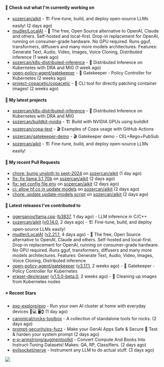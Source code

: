 #### 👷 Check out what I'm currently working on

- [sozercan/aikit](https://github.com/sozercan/aikit) - 🏗️ Fine-tune, build, and deploy open-source LLMs easily! (2 days ago)
- [mudler/LocalAI](https://github.com/mudler/LocalAI) - :robot: The free, Open Source alternative to OpenAI, Claude and others. Self-hosted and local-first. Drop-in replacement for OpenAI,  running on consumer-grade hardware. No GPU required. Runs gguf, transformers, diffusers and many more models architectures. Features: Generate Text, Audio, Video, Images, Voice Cloning, Distributed inference (1 week ago)
- [sozercan/k8s-distributed-inference](https://github.com/sozercan/k8s-distributed-inference) - 🦄 Distributed Inference on Kubernetes with DRA and MIG (1 week ago)
- [open-policy-agent/gatekeeper](https://github.com/open-policy-agent/gatekeeper) - 🐊 Gatekeeper - Policy Controller for Kubernetes (2 weeks ago)
- [project-copacetic/copacetic](https://github.com/project-copacetic/copacetic) - 🧵 CLI tool for directly patching container images! (2 weeks ago)

#### 🌱 My latest projects

- [sozercan/k8s-distributed-inference](https://github.com/sozercan/k8s-distributed-inference) - 🦄 Distributed Inference on Kubernetes with DRA and MIG
- [sozercan/buildkit-nvidia](https://github.com/sozercan/buildkit-nvidia) - 🏗️ Build with NVIDIA GPUs using buildkit
- [sozercan/copa-test](https://github.com/sozercan/copa-test) - 🎬 Examples of Copa usage with GitHub Actions
- [sozercan/gatekeeper-demo](https://github.com/sozercan/gatekeeper-demo) - 🎬 Gatekeeper demo - CEL&#43;Rego&#43;PubSub
- [sozercan/aikit](https://github.com/sozercan/aikit) - 🏗️ Fine-tune, build, and deploy open-source LLMs easily!

#### 🔨 My recent Pull Requests

- [chore: bump unsloth to sept-2024](https://github.com/sozercan/aikit/pull/403) on [sozercan/aikit](https://github.com/sozercan/aikit) (1 day ago)
- [fix: fix llama 3.1 70b](https://github.com/sozercan/aikit/pull/402) on [sozercan/aikit](https://github.com/sozercan/aikit) (2 days ago)
- [fix: set config file env](https://github.com/sozercan/aikit/pull/401) on [sozercan/aikit](https://github.com/sozercan/aikit) (2 days ago)
- [ci: allow hf.co in update models](https://github.com/sozercan/aikit/pull/400) on [sozercan/aikit](https://github.com/sozercan/aikit) (2 days ago)
- [chore: update update-models script](https://github.com/sozercan/aikit/pull/397) on [sozercan/aikit](https://github.com/sozercan/aikit) (2 days ago)

#### 🚀 Latest releases I've contributed to

- [ggerganov/llama.cpp](https://github.com/ggerganov/llama.cpp) ([b3837](https://github.com/ggerganov/llama.cpp/releases/tag/b3837), 1 day ago) - LLM inference in C/C&#43;&#43;
- [sozercan/aikit](https://github.com/sozercan/aikit) ([v0.14.0](https://github.com/sozercan/aikit/releases/tag/v0.14.0), 2 days ago) - 🏗️ Fine-tune, build, and deploy open-source LLMs easily!
- [mudler/LocalAI](https://github.com/mudler/LocalAI) ([v2.21.1](https://github.com/mudler/LocalAI/releases/tag/v2.21.1), 4 days ago) - :robot: The free, Open Source alternative to OpenAI, Claude and others. Self-hosted and local-first. Drop-in replacement for OpenAI,  running on consumer-grade hardware. No GPU required. Runs gguf, transformers, diffusers and many more models architectures. Features: Generate Text, Audio, Video, Images, Voice Cloning, Distributed inference
- [open-policy-agent/gatekeeper](https://github.com/open-policy-agent/gatekeeper) ([v3.17.1](https://github.com/open-policy-agent/gatekeeper/releases/tag/v3.17.1), 2 weeks ago) - 🐊 Gatekeeper - Policy Controller for Kubernetes
- [eraser-dev/eraser](https://github.com/eraser-dev/eraser) ([v1.5.0-beta.0](https://github.com/eraser-dev/eraser/releases/tag/v1.5.0-beta.0), 2 weeks ago) - 🧹 Cleaning up images from Kubernetes nodes

#### ⭐ Recent Stars

- [exo-explore/exo](https://github.com/exo-explore/exo) - Run your own AI cluster at home with everyday devices 📱💻 🖥️⌚ (1 day ago)
- [canonical/rocks-toolbox](https://github.com/canonical/rocks-toolbox) - A collection of standalone tools for rocks. (2 days ago)
- [prompt-security/ps-fuzz](https://github.com/prompt-security/ps-fuzz) - Make your GenAI Apps Safe &amp; Secure :rocket: Test &amp; harden your system prompt (2 days ago)
- [e-p-armstrong/augmentoolkit](https://github.com/e-p-armstrong/augmentoolkit) - Convert Compute And Books Into Instruct-Tuning Datasets! Makes: QA, RP, Classifiers. (2 days ago)
- [evilsocket/nerve](https://github.com/evilsocket/nerve) - Instrument any LLM to do actual stuff. (3 days ago)

![](https://github-readme-stats.vercel.app/api?username=sozercan&theme=vision-friendly-dark&hide_border=false&include_all_commits=true&count_private=true)

